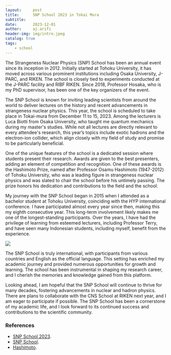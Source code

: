 ```yaml
---
layout:     post
title:      SNP School 2023 in Tokai Mura
subtitle:   
date:       2023-12-01
author:     aj.arifi
header-img: img/intro.jpeg
catalog: true
tags:
    - school
---
```


The Strangeness Nuclear Physics (SNP) School has been an annual event since its inception in 2012. 
Initially started at Tohoku University, it has moved across various prominent institutions including Osaka University, J-PARC, and RIKEN. 
The school is closely tied to experiments conducted at the J-PARC facility and RIBF RIKEN. 
Since 2018, Professor Hosaka, who is my PhD supervisor, has been one of the key organizers of the event.

The SNP School is known for inviting leading scientists from around the world to deliver lectures on the history and recent advancements in strangeness nuclear physics. 
This year, the school is scheduled to take place in Tokai-mura from December 11 to 15, 2023. 
Among the lecturers is Luca Biotti from Osaka University, who taught me quantum mechanics during my master's studies. 
While not all lectures are directly relevant to every attendee's research, this year’s topics include exotic hadrons and the electron-ion collider, 
which align closely with my field of study and promise to be particularly beneficial.

One of the unique features of the school is a dedicated session where students present their research. 
Awards are given to the best presenters, adding an element of competition and recognition. 
One of these awards is the Hashimoto Prize, named after Professor Osamu Hashimoto (1947-2012) of Tohoku University, 
who was a leading figure in strangeness nuclear physics and was slated to chair the school before his untimely passing. 
The prize honors his dedication and contributions to the field and the school.

My journey with the SNP School began in 2015 when I attended as a bachelor student at Tohoku University, coinciding with the HYP international conference. 
I have participated almost every year since then, making this my eighth consecutive year. 
This long-term involvement likely makes me one of the longest-standing participants. 
Over the years, I have had the privilege of learning from esteemed lecturers, including Professor Terry, and have seen many Indonesian students, 
including myself, benefit from the experience. 

![](https://lh3.googleusercontent.com/JhI1vOiCJHQoNY8K0xXnkAoP8dQ2LMQBsy7K1QvIsRfpf_nozpmeWSloc44FwVlTLk7QeGuBYjPHXhmOuk1I3xS9M9PZOtWdlCu2nYEQ-47wQNgO00f1Ykw1INiqz6FXWg=w1280)


The SNP School is truly international, with participants from various countries and English as the official language. 
This setting has enriched my academic journey and provided numerous opportunities for growth and learning. 
The school has been instrumental in shaping my research career, and I cherish the memories and knowledge gained from this platform.

Looking ahead, I am hopeful that the SNP School will continue to thrive for many decades, fostering advancements in nuclear and hadron physics. 
There are plans to collaborate with the CNS School at RIKEN next year, and I am eager to participate if possible. 
The SNP School has been a cornerstone of my academic life, and I look forward to its continued success and contributions to the scientific community.

### References

* [SNP School 2023](https://sites.google.com/nex.phys.s.u-tokyo.ac.jp/snpsc2023/).
* [SNP School](https://lambda.phys.tohoku.ac.jp/gppu/school/).
* [Hashimoto](https://lambda.phys.tohoku.ac.jp/snpsc2012/).
